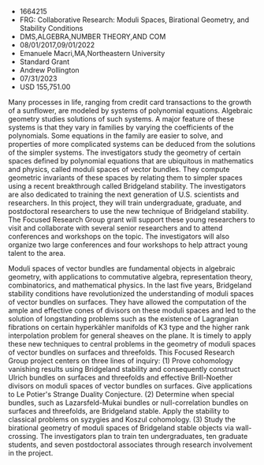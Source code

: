 
* 1664215
* FRG: Collaborative Research: Moduli Spaces, Birational Geometry, and Stability Conditions
* DMS,ALGEBRA,NUMBER THEORY,AND COM
* 08/01/2017,09/01/2022
* Emanuele Macri,MA,Northeastern University
* Standard Grant
* Andrew Pollington
* 07/31/2023
* USD 155,751.00

Many processes in life, ranging from credit card transactions to the growth of a
sunflower, are modeled by systems of polynomial equations. Algebraic geometry
studies solutions of such systems. A major feature of these systems is that they
vary in families by varying the coefficients of the polynomials. Some equations
in the family are easier to solve, and properties of more complicated systems
can be deduced from the solutions of the simpler systems. The investigators
study the geometry of certain spaces defined by polynomial equations that are
ubiquitous in mathematics and physics, called moduli spaces of vector bundles.
They compute geometric invariants of these spaces by relating them to simpler
spaces using a recent breakthrough called Bridgeland stability. The
investigators are also dedicated to training the next generation of U.S.
scientists and researchers. In this project, they will train undergraduate,
graduate, and postdoctoral researchers to use the new technique of Bridgeland
stability. The Focused Research Group grant will support these young researchers
to visit and collaborate with several senior researchers and to attend
conferences and workshops on the topic. The investigators will also organize two
large conferences and four workshops to help attract young talent to the area.

Moduli spaces of vector bundles are fundamental objects in algebraic geometry,
with applications to commutative algebra, representation theory, combinatorics,
and mathematical physics. In the last five years, Bridgeland stability
conditions have revolutionized the understanding of moduli spaces of vector
bundles on surfaces. They have allowed the computation of the ample and
effective cones of divisors on these moduli spaces and led to the solution of
longstanding problems such as the existence of Lagrangian fibrations on certain
hyperkähler manifolds of K3 type and the higher rank interpolation problem for
general sheaves on the plane. It is timely to apply these new techniques to
central problems in the geometry of moduli spaces of vector bundles on surfaces
and threefolds. This Focused Research Group project centers on three lines of
inquiry: (1) Prove cohomology vanishing results using Bridgeland stability and
consequently construct Ulrich bundles on surfaces and threefolds and effective
Brill-Noether divisors on moduli spaces of vector bundles on surfaces. Give
applications to Le Potier's Strange Duality Conjecture. (2) Determine when
special bundles, such as Lazarsfeld-Mukai bundles or null-correlation bundles on
surfaces and threefolds, are Bridgeland stable. Apply the stability to classical
problems on syzygies and Koszul cohomology. (3) Study the birational geometry of
moduli spaces of Bridgeland stable objects via wall-crossing. The investigators
plan to train ten undergraduates, ten graduate students, and seven postdoctoral
associates through research involvement in the project.
